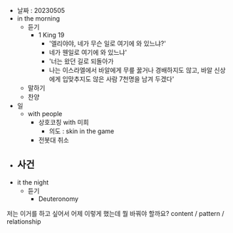 - 날짜 : 20230505
- in the morning
	- 듣기
		- 1 King 19
			-  '엘리야야, 네가 무슨 일로 여기에 와 있느냐?'
			- 네가 웬일로 여기에 와 있느냐' 
			-  '너는 왔던 길로 되돌아가
			- 나는 이스라엘에서 바알에게 무릎 꿇거나 경배하지도 않고, 바알 신상에게 입맞추지도 않은 사람 7천명을 남겨 두겠다'
	- 말하기
	- 찬양
- 일
	- with people
		- 상호코칭 with 미희
			- 의도 : skin in the game
		- 전봇대 취소
- 사건
	- 
- it the night
	- 듣기
		- Deuteronomy 



저는 이거를 하고 싶어서 어제 이렇게 했는데 뭘 바꿔야 할까요?
content / pattern / relationship